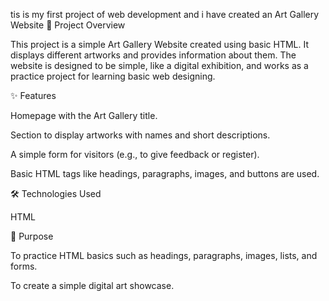 tis is my first project of web development and i have created an
Art Gallery Website
📖 Project Overview

This project is a simple Art Gallery Website created using basic HTML.
It displays different artworks and provides information about them. The website is designed to be simple, like a digital exhibition, and works as a practice project for learning basic web designing.

✨ Features

Homepage with the Art Gallery title.

Section to display artworks with names and short descriptions.

A simple form for visitors (e.g., to give feedback or register).

Basic HTML tags like headings, paragraphs, images, and buttons are used.

🛠️ Technologies Used

HTML

🎯 Purpose

To practice HTML basics such as headings, paragraphs, images, lists, and forms.

To create a simple digital art showcase.
